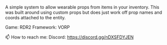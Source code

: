 A simple system to allow wearable props from items in your inventory. This was built around using custom props but does just work off prop names and coords attached to the entity. 

Game: RDR2
Framework: VORP

📫 How to reach me:
Discord: https://discord.gg/nDXSFDYJEN
